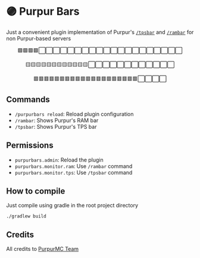 # 🟣 Purpur Bars
Just a convenient plugin implementation of Purpur's 
[`/tpsbar`](https://github.com/PurpurMC/Purpur/commit/42bf7db01862c6bc9ed3441cd252655243b3a505) and 
[`/rambar`](https://github.com/PurpurMC/Purpur/commit/e13b74d31e76acb8fdd3023a176382f846e0b248) for non Purpur-based servers

<div align="center">
<p>🟩🟩🟩🟩⬜⬜⬜⬜⬜⬜⬜⬜⬜⬜⬜⬜⬜⬜⬜⬜⬜⬜⬜⬜</p>
<p>🟨🟨🟨🟨🟨🟨🟨🟨🟨🟨🟨🟨⬜⬜⬜⬜⬜⬜⬜⬜⬜⬜⬜⬜</p>
<p>🟥🟥🟥🟥🟥🟥🟥🟥🟥🟥🟥🟥🟥🟥🟥🟥🟥🟥🟥🟥⬜⬜⬜⬜</p>
</div>

## Commands
* `/purpurbars reload`: Reload plugin configuration
* `/rambar`: Shows Purpur's RAM bar
* `/tpsbar`: Shows Purpur's TPS bar

## Permissions
* `purpurbars.admin`: Reload the plugin
* `purpurbars.monitor.ram`: Use `/rambar` command
* `purpurbars.monitor.tps`: Use `/tpsbar` command

## How to compile
Just compile using gradle in the root project directory
```shell
./gradlew build
```

## Credits
All credits to [PurpurMC Team](https://github.com/PurpurMC/Purpur/)
